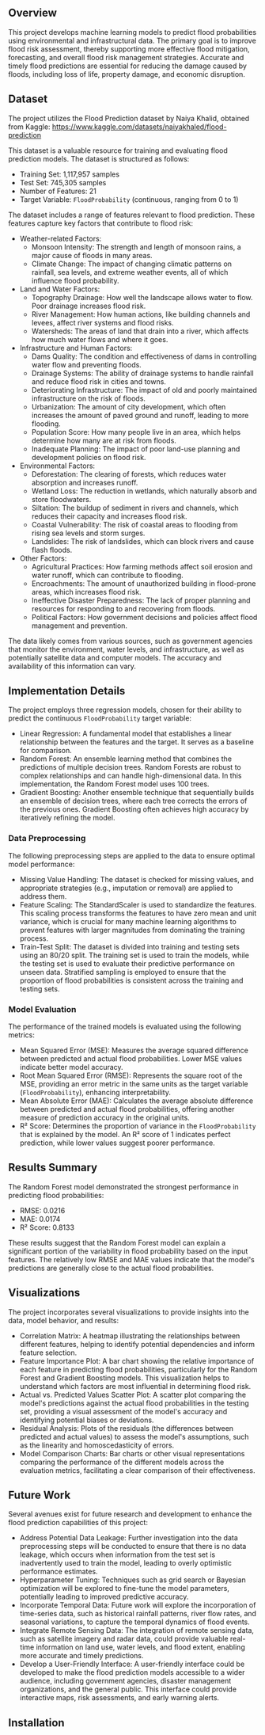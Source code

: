 

## Overview

This project develops machine learning models to predict flood probabilities using environmental and infrastructural data. The primary goal is to improve flood risk assessment, thereby supporting more effective flood mitigation, forecasting, and overall flood risk management strategies. Accurate and timely flood predictions are essential for reducing the damage caused by floods, including loss of life, property damage, and economic disruption.

## Dataset

The project utilizes the Flood Prediction dataset by Naiya Khalid, obtained from Kaggle:
https://www.kaggle.com/datasets/naiyakhaled/flood-prediction

This dataset is a valuable resource for training and evaluating flood prediction models. The dataset is structured as follows:

* Training Set: 1,117,957 samples
* Test Set: 745,305 samples
* Number of Features: 21
* Target Variable: `FloodProbability` (continuous, ranging from 0 to 1)

The dataset includes a range of features relevant to flood prediction. These features capture key factors that contribute to flood risk:

* Weather-related Factors:
    * Monsoon Intensity: The strength and length of monsoon rains, a major cause of floods in many areas.
    * Climate Change: The impact of changing climatic patterns on rainfall, sea levels, and extreme weather events, all of which influence flood probability.
* Land and Water Factors:
    * Topography Drainage: How well the landscape allows water to flow. Poor drainage increases flood risk.
    * River Management: How human actions, like building channels and levees, affect river systems and flood risks.
    * Watersheds: The areas of land that drain into a river, which affects how much water flows and where it goes.
* Infrastructure and Human Factors:
    * Dams Quality: The condition and effectiveness of dams in controlling water flow and preventing floods.
    * Drainage Systems: The ability of drainage systems to handle rainfall and reduce flood risk in cities and towns.
    * Deteriorating Infrastructure: The impact of old and poorly maintained infrastructure on the risk of floods.
    * Urbanization: The amount of city development, which often increases the amount of paved ground and runoff, leading to more flooding.
    * Population Score: How many people live in an area, which helps determine how many are at risk from floods.
    * Inadequate Planning: The impact of poor land-use planning and development policies on flood risk.
* Environmental Factors:
    * Deforestation: The clearing of forests, which reduces water absorption and increases runoff.
    * Wetland Loss: The reduction in wetlands, which naturally absorb and store floodwaters.
    * Siltation: The buildup of sediment in rivers and channels, which reduces their capacity and increases flood risk.
    * Coastal Vulnerability: The risk of coastal areas to flooding from rising sea levels and storm surges.
    * Landslides: The risk of landslides, which can block rivers and cause flash floods.
* Other Factors:
    * Agricultural Practices: How farming methods affect soil erosion and water runoff, which can contribute to flooding.
    * Encroachments: The amount of unauthorized building in flood-prone areas, which increases flood risk.
    * Ineffective Disaster Preparedness: The lack of proper planning and resources for responding to and recovering from floods.
    * Political Factors: How government decisions and policies affect flood management and prevention.

The data likely comes from various sources, such as government agencies that monitor the environment, water levels, and infrastructure, as well as potentially satellite data and computer models. The accuracy and availability of this information can vary.

## Implementation Details

The project employs three regression models, chosen for their ability to predict the continuous `FloodProbability` target variable:

* Linear Regression: A fundamental model that establishes a linear relationship between the features and the target. It serves as a baseline for comparison.
* Random Forest: An ensemble learning method that combines the predictions of multiple decision trees. Random Forests are robust to complex relationships and can handle high-dimensional data. In this implementation, the Random Forest model uses 100 trees.
* Gradient Boosting: Another ensemble technique that sequentially builds an ensemble of decision trees, where each tree corrects the errors of the previous ones. Gradient Boosting often achieves high accuracy by iteratively refining the model.

### Data Preprocessing

The following preprocessing steps are applied to the data to ensure optimal model performance:

* Missing Value Handling: The dataset is checked for missing values, and appropriate strategies (e.g., imputation or removal) are applied to address them.
* Feature Scaling: The StandardScaler is used to standardize the features. This scaling process transforms the features to have zero mean and unit variance, which is crucial for many machine learning algorithms to prevent features with larger magnitudes from dominating the training process.
* Train-Test Split: The dataset is divided into training and testing sets using an 80/20 split. The training set is used to train the models, while the testing set is used to evaluate their predictive performance on unseen data. Stratified sampling is employed to ensure that the proportion of flood probabilities is consistent across the training and testing sets.

### Model Evaluation

The performance of the trained models is evaluated using the following metrics:

* Mean Squared Error (MSE): Measures the average squared difference between predicted and actual flood probabilities. Lower MSE values indicate better model accuracy.
* Root Mean Squared Error (RMSE): Represents the square root of the MSE, providing an error metric in the same units as the target variable (`FloodProbability`), enhancing interpretability.
* Mean Absolute Error (MAE): Calculates the average absolute difference between predicted and actual flood probabilities, offering another measure of prediction accuracy in the original units.
* R² Score: Determines the proportion of variance in the `FloodProbability` that is explained by the model. An R² score of 1 indicates perfect prediction, while lower values suggest poorer performance.

## Results Summary

The Random Forest model demonstrated the strongest performance in predicting flood probabilities:

* RMSE: 0.0216
* MAE: 0.0174
* R² Score: 0.8133

These results suggest that the Random Forest model can explain a significant portion of the variability in flood probability based on the input features. The relatively low RMSE and MAE values indicate that the model's predictions are generally close to the actual flood probabilities.

## Visualizations

The project incorporates several visualizations to provide insights into the data, model behavior, and results:

* Correlation Matrix: A heatmap illustrating the relationships between different features, helping to identify potential dependencies and inform feature selection.
* Feature Importance Plot: A bar chart showing the relative importance of each feature in predicting flood probabilities, particularly for the Random Forest and Gradient Boosting models. This visualization helps to understand which factors are most influential in determining flood risk.
* Actual vs. Predicted Values Scatter Plot: A scatter plot comparing the model's predictions against the actual flood probabilities in the testing set, providing a visual assessment of the model's accuracy and identifying potential biases or deviations.
* Residual Analysis: Plots of the residuals (the differences between predicted and actual values) to assess the model's assumptions, such as the linearity and homoscedasticity of errors.
* Model Comparison Charts: Bar charts or other visual representations comparing the performance of the different models across the evaluation metrics, facilitating a clear comparison of their effectiveness.

## Future Work

Several avenues exist for future research and development to enhance the flood prediction capabilities of this project:

* Address Potential Data Leakage: Further investigation into the data preprocessing steps will be conducted to ensure that there is no data leakage, which occurs when information from the test set is inadvertently used to train the model, leading to overly optimistic performance estimates.
* Hyperparameter Tuning: Techniques such as grid search or Bayesian optimization will be explored to fine-tune the model parameters, potentially leading to improved predictive accuracy.
* Incorporate Temporal Data: Future work will explore the incorporation of time-series data, such as historical rainfall patterns, river flow rates, and seasonal variations, to capture the temporal dynamics of flood events.
* Integrate Remote Sensing Data: The integration of remote sensing data, such as satellite imagery and radar data, could provide valuable real-time information on land use, water levels, and flood extent, enabling more accurate and timely predictions.
* Develop a User-Friendly Interface: A user-friendly interface could be developed to make the flood prediction models accessible to a wider audience, including government agencies, disaster management organizations, and the general public. This interface could provide interactive maps, risk assessments, and early warning alerts.

## Installation
